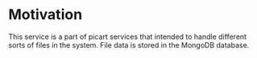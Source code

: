 # Motivation
This service is a part of picart services that intended to handle different sorts of files in the system. File data is stored in the MongoDB database.